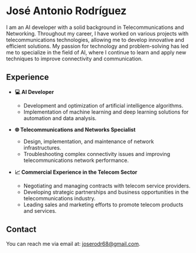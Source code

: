 # José Antonio Rodríguez

I am an AI developer with a solid background in Telecommunications and Networking. Throughout my career, I have worked on various projects with telecommunications technologies, allowing me to develop innovative and efficient solutions. My passion for technology and problem-solving has led me to specialize in the field of AI, where I continue to learn and apply new techniques to improve connectivity and communication.

## Experience

- **💻 AI Developer**
  - Development and optimization of artificial intelligence algorithms.
  - Implementation of machine learning and deep learning solutions for automation and data analysis.

- **🌐 Telecommunications and Networks Specialist**
  - Design, implementation, and maintenance of network infrastructures.
  - Troubleshooting complex connectivity issues and improving telecommunications network performance.

- **📈 Commercial Experience in the Telecom Sector**
  - Negotiating and managing contracts with telecom service providers.
  - Developing strategic partnerships and business opportunities in the telecommunications industry.
  - Leading sales and marketing efforts to promote telecom products and services.

## Contact

You can reach me via email at: [joserodr68@gmail.com](mailto:joserodr68@gmail.com).
